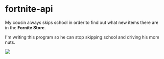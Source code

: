 # fortnite-api

My cousin always skips school in order to find out what new items there are in the <b>Fornite Store</b>.

I'm writing this program so he can stop skipping school and driving his mom nuts.

![](https://cdn1.epicgames.com/offer/fn/19BR_KeyArt_EGS_Launcher_Blade_2560x1440_2560x1440-0c719814e3356a4726560c70f0462e7b)





